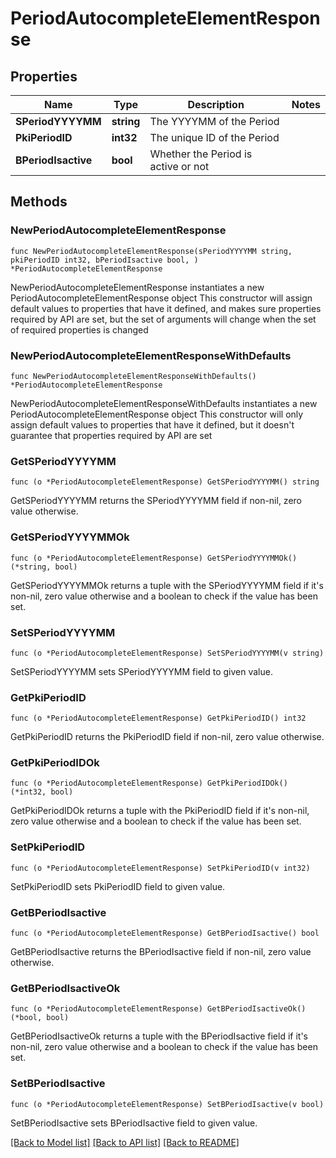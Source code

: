 # PeriodAutocompleteElementResponse

## Properties

Name | Type | Description | Notes
------------ | ------------- | ------------- | -------------
**SPeriodYYYYMM** | **string** | The YYYYMM of the Period | 
**PkiPeriodID** | **int32** | The unique ID of the Period | 
**BPeriodIsactive** | **bool** | Whether the Period is active or not | 

## Methods

### NewPeriodAutocompleteElementResponse

`func NewPeriodAutocompleteElementResponse(sPeriodYYYYMM string, pkiPeriodID int32, bPeriodIsactive bool, ) *PeriodAutocompleteElementResponse`

NewPeriodAutocompleteElementResponse instantiates a new PeriodAutocompleteElementResponse object
This constructor will assign default values to properties that have it defined,
and makes sure properties required by API are set, but the set of arguments
will change when the set of required properties is changed

### NewPeriodAutocompleteElementResponseWithDefaults

`func NewPeriodAutocompleteElementResponseWithDefaults() *PeriodAutocompleteElementResponse`

NewPeriodAutocompleteElementResponseWithDefaults instantiates a new PeriodAutocompleteElementResponse object
This constructor will only assign default values to properties that have it defined,
but it doesn't guarantee that properties required by API are set

### GetSPeriodYYYYMM

`func (o *PeriodAutocompleteElementResponse) GetSPeriodYYYYMM() string`

GetSPeriodYYYYMM returns the SPeriodYYYYMM field if non-nil, zero value otherwise.

### GetSPeriodYYYYMMOk

`func (o *PeriodAutocompleteElementResponse) GetSPeriodYYYYMMOk() (*string, bool)`

GetSPeriodYYYYMMOk returns a tuple with the SPeriodYYYYMM field if it's non-nil, zero value otherwise
and a boolean to check if the value has been set.

### SetSPeriodYYYYMM

`func (o *PeriodAutocompleteElementResponse) SetSPeriodYYYYMM(v string)`

SetSPeriodYYYYMM sets SPeriodYYYYMM field to given value.


### GetPkiPeriodID

`func (o *PeriodAutocompleteElementResponse) GetPkiPeriodID() int32`

GetPkiPeriodID returns the PkiPeriodID field if non-nil, zero value otherwise.

### GetPkiPeriodIDOk

`func (o *PeriodAutocompleteElementResponse) GetPkiPeriodIDOk() (*int32, bool)`

GetPkiPeriodIDOk returns a tuple with the PkiPeriodID field if it's non-nil, zero value otherwise
and a boolean to check if the value has been set.

### SetPkiPeriodID

`func (o *PeriodAutocompleteElementResponse) SetPkiPeriodID(v int32)`

SetPkiPeriodID sets PkiPeriodID field to given value.


### GetBPeriodIsactive

`func (o *PeriodAutocompleteElementResponse) GetBPeriodIsactive() bool`

GetBPeriodIsactive returns the BPeriodIsactive field if non-nil, zero value otherwise.

### GetBPeriodIsactiveOk

`func (o *PeriodAutocompleteElementResponse) GetBPeriodIsactiveOk() (*bool, bool)`

GetBPeriodIsactiveOk returns a tuple with the BPeriodIsactive field if it's non-nil, zero value otherwise
and a boolean to check if the value has been set.

### SetBPeriodIsactive

`func (o *PeriodAutocompleteElementResponse) SetBPeriodIsactive(v bool)`

SetBPeriodIsactive sets BPeriodIsactive field to given value.



[[Back to Model list]](../README.md#documentation-for-models) [[Back to API list]](../README.md#documentation-for-api-endpoints) [[Back to README]](../README.md)



